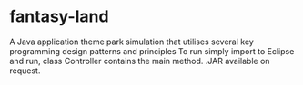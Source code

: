 # fantasy-land
A Java application theme park simulation that utilises several key programming design patterns and principles
To run simply import to Eclipse and run, class Controller contains the main method.
.JAR available on request.
